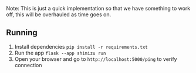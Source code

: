 Note: This is just a quick implementation so that we have something to work off,
this will be overhauled as time goes on.

## Running
1. Install dependencies
    ```pip install -r requirements.txt```
2. Run the app
    ```flask --app shimizu run```
3. Open your browser and go to `http://localhost:5000/ping` to verify connection